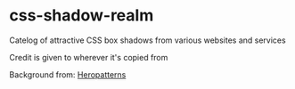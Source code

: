 # css-shadow-realm

Catelog of attractive CSS box shadows from various websites and services

Credit is given to wherever it's copied from


Background from: [Heropatterns](https://www.heropatterns.com)